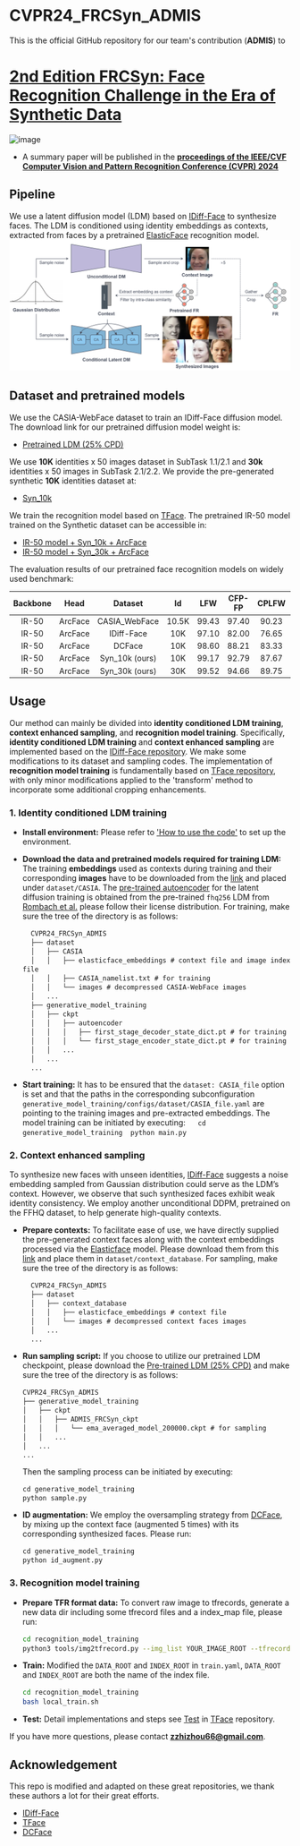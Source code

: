 # CVPR24_FRCSyn_ADMIS
This is the official GitHub repository for our team's contribution (**ADMIS**) to 

# [2nd Edition FRCSyn: Face Recognition Challenge in the Era of Synthetic Data](https://frcsyn.github.io/CVPR2024.html)

![image](poster.jpeg)

* A summary paper will be published in the **[proceedings of the IEEE/CVF Computer Vision and Pattern Recognition Conference (CVPR) 2024](https://cvpr.thecvf.com/)**
## Pipeline
We use a latent diffusion model (LDM) based on [IDiff-Face](https://github.com/fdbtrs/IDiff-Face) to synthesize faces. The LDM is conditioned using identity embeddings as contexts, extracted from faces by a pretrained [ElasticFace](https://github.com/fdbtrs/ElasticFace) recognition model.
![image](pipeline.png)

## Dataset and pretrained models
We use the CASIA-WebFace dataset to train an IDiff-Face diffusion model. The download link for our pretrained diffusion model weight is:
- [Pretrained LDM (25% CPD)](https://drive.google.com/file/d/1r8b-qlkZAkJeUQ8lPXzq7rTUjsMAuwZs/view?usp=sharing)

We use **10K** identities x 50 images dataset in SubTask 1.1/2.1 and **30k** identities x 50 images in SubTask 2.1/2.2. We provide the pre-generated synthetic **10K** identities dataset at:
- [ Syn_10k](https://drive.google.com/file/d/1aL7DpqGVFudp64x6p6eiNT-eQvqqJmYz/view?usp=drive_link)

We train the recognition model based on [TFace](https://github.com/Tencent/TFace). The pretrained IR-50 model trained on the Synthetic dataset can be accessible in: 
- [ IR-50 model + Syn_10k + ArcFace](https://drive.google.com/drive/folders/1A2blJzOswQJVB5Mlm4ZriKJ-XLgr4hQp?usp=drive_link)
- [ IR-50 model + Syn_30k + ArcFace](https://drive.google.com/drive/folders/1vv4807YRYO1zt8fvYXhGTNX2fn7Z8ey7?usp=drive_link)


The evaluation results of our pretrained face recognition models on widely used benchmark:

|    Backbone    |      Head      |       Dataset      |   Id   |  LFW  | CFP-FP | CPLFW | AGEDB | CALFW | Average |
| :------------: | :------------: | :----------------: | :----: | :---: | :----: | :---: | :---: | :---: | :----:  |
|      IR-50     |    ArcFace     |    CASIA_WebFace   | 10.5K  | 99.43 | 97.40  | 90.23 | 94.80 | 93.55 |  95.08  |
|      IR-50     |    ArcFace     |     IDiff-Face     |  10K   | 97.10 | 82.00  | 76.65 | 78.40 | 86.32 |  84.09  |
|      IR-50     |    ArcFace     |        DCFace      |  10K   | 98.60 | 88.21  | 83.33 | 88.18 | 91.38 |  89.94  |
|      IR-50     |    ArcFace     |    Syn_10k (ours)  |  10K   | 99.17 | 92.79  | 87.67 | 89.42 | 91.43 |  92.09  |
|      IR-50     |    ArcFace     |    Syn_30k (ours)  |  30K   | 99.52 | 94.66  | 89.75 | 91.78 | 93.13 |  93.77  | 


## Usage
Our method can mainly be divided into **identity conditioned LDM training**, **context enhanced sampling**, and **recognition model training**. Specifically, **identity conditioned LDM training** and **context enhanced sampling** are implemented based on the [IDiff-Face repository](https://github.com/fdbtrs/IDiff-Face). We make some modifications to its dataset and sampling codes. The implementation of **recognition model training** is fundamentally based on [TFace repository](https://github.com/Tencent/TFace), with only minor modifications applied to the 'transform' method to incorporate some additional cropping enhancements.

### 1. Identity conditioned LDM training
* **Install environment:** Please refer to ['How to use the code'](https://github.com/fdbtrs/IDiff-Face?tab=readme-ov-file#how-to-use-the-code) to set up the environment. 

* **Download the data and pretrained models required for training LDM:** The training **embeddings** used as contexts during training and their corresponding **images** have to be downloaded from the [link](https://drive.google.com/drive/folders/1OR93oblKiD4UvUTwZUHjvW80FeXHHnXz?usp=sharing) and placed under `dataset/CASIA`. 
The [pre-trained autoencoder](https://drive.google.com/drive/folders/1jEgr60OAR6hjbaF651723IBYG_DF0kGf?usp=drive_link) for the latent diffusion training is obtained from the pre-trained `fhq256` LDM from [Rombach et al.](https://github.com/CompVis/latent-diffusion/blob/main/models/ldm/ffhq256/config.yaml) please follow their license distribution. For training, make sure the tree of the directory is as follows:
  ```
    CVPR24_FRCSyn_ADMIS
    ├── dataset
    │   ├── CASIA
    │   │   ├── elasticface_embeddings # context file and image index file
    │   │   ├── CASIA_namelist.txt # for training
    │   │   └── images # decompressed CASIA-WebFace images
    │   ...
    ├── generative_model_training
    │   ├── ckpt
    │   │   ├── autoencoder
    │   │   │   ├── first_stage_decoder_state_dict.pt # for training
    │   │   │   └── first_stage_encoder_state_dict.pt # for training
    │   │   ...
    │   ...
    ...
    ```
* **Start training:**
It has to be ensured that the `dataset: CASIA_file` option is set and that the paths in the corresponding subconfiguration `generative_model_training/configs/dataset/CASIA_file.yaml` are pointing to the training images and pre-extracted embeddings. The model training can be initiated by executing:
 ```
 cd generative_model_training
 python main.py
 ```

### 2. Context enhanced sampling
To synthesize new faces with unseen identities, [IDiff-Face](https://github.com/fdbtrs/IDiff-Face) suggests a noise embedding sampled from Gaussian distribution could serve as the LDM’s context. However, we observe that such synthesized faces exhibit weak identity consistency. We employ another unconditional DDPM, pretrained on the FFHQ dataset, to help generate high-quality contexts. 
* **Prepare contexts:**
To facilitate ease of use, we have directly supplied the pre-generated context faces along with the context embeddings processed via the [Elasticface](https://github.com/fdbtrs/ElasticFace) model. Please download them from this [link](https://drive.google.com/drive/folders/1fss6Y6d25lzxaUXT2YgdxezgXUJkm4Zp?usp=sharing) and place them in `dataset/context_database`. For sampling, make sure the tree of the directory is as follows:
  ```
    CVPR24_FRCSyn_ADMIS
    ├── dataset
    │   ├── context_database
    │   │   ├── elasticface_embeddings # context file 
    │   │   └── images # decompressed context faces images
    │   ...
    ...
    ```
* **Run sampling script:**
If you choose to utilize our pretrained LDM checkpoint, please download the [Pre-trained LDM (25% CPD)](https://drive.google.com/file/d/1r8b-qlkZAkJeUQ8lPXzq7rTUjsMAuwZs/view?usp=sharing) and make sure the tree of the directory is as follows:
    ```
    CVPR24_FRCSyn_ADMIS
    ├── generative_model_training
    │   ├── ckpt
    │   │   ├── ADMIS_FRCSyn_ckpt
    │   │   │   └── ema_averaged_model_200000.ckpt # for sampling  
    │   │   ...
    │   ...
    ...
    ```
  Then the sampling process can be initiated by executing:
  ```
  cd generative_model_training
  python sample.py
  ```
* **ID augmentation:** We employ the oversampling strategy from [DCFace](https://github.com/mk-minchul/dcface), by mixing up the context face (augmented 5 times) with its corresponding synthesized faces. Please run:
  ```
  cd generative_model_training
  python id_augment.py
  ```

### 3. Recognition model training


* **Prepare TFR format data:**
  To convert raw image to tfrecords, generate a new data dir including some tfrecord files and a index_map file, please run:
  ``` bash
  cd recognition_model_training
  python3 tools/img2tfrecord.py --img_list YOUR_IMAGE_ROOT --tfrecords_dir SAVE_ROOT --tfrecords_name SAVE_NAME
  ```


*  **Train:**
  Modified the `DATA_ROOT` and `INDEX_ROOT` in `train.yaml`, `DATA_ROOT` and `INDEX_ROOT` are both the name of the index file.
    ```bash
    cd recognition_model_training
    bash local_train.sh
    ```

* **Test:**
  Detail implementations and steps see [Test](https://github.com/Tencent/TFace/tree/master/recognition/test) in [TFace](https://github.com/Tencent/TFace) repository. 

If you have more questions, please contact **zzhizhou66@gmail.com**.


## Acknowledgement
This repo is modified and adapted on these great repositories, we thank these authors a lot for their great efforts.
* [IDiff-Face](https://github.com/fdbtrs/IDiff-Face)
* [TFace](https://github.com/Tencent/TFace)
* [DCFace](https://github.com/mk-minchul/dcface)
